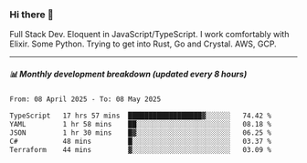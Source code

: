 ### Hi there 👋

Full Stack Dev. Eloquent in JavaScript/TypeScript. I work comfortably with Elixir. Some Python. Trying to get into Rust, Go and Crystal. AWS, GCP.

***

##### 📊 Monthly development breakdown (updated every 8 hours)

<!--START_SECTION:waka-->

```txt
From: 08 April 2025 - To: 08 May 2025

TypeScript   17 hrs 57 mins  ██████████████████▓░░░░░░   74.42 %
YAML         1 hr 58 mins    ██░░░░░░░░░░░░░░░░░░░░░░░   08.18 %
JSON         1 hr 30 mins    █▓░░░░░░░░░░░░░░░░░░░░░░░   06.25 %
C#           48 mins         █░░░░░░░░░░░░░░░░░░░░░░░░   03.37 %
Terraform    44 mins         ▓░░░░░░░░░░░░░░░░░░░░░░░░   03.09 %
```

<!--END_SECTION:waka-->
